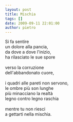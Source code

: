 ```yaml
---
layout: post
title: Mischia
tags: []
date: 2009-09-11 22:01:00
author: pietro
---
```

Si fa sentire<br/>un dolore alla pancia,<br/>da dove a dove l'inizio,<br/>ha rilasciato le sue spore<br/><br/>verso la corruzione<br/>dell'abbandonato cuore,<br/><br/>i quadri alle pareti non servono,<br/>le ombre più son lunghe<br/>più minacciano la realtà<br/>legno contro legno raschia<br/><br/>mentre tu non riesci<br/>a gettarti nella mischia.
